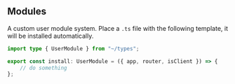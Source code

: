## Modules

A custom user module system. Place a `.ts` file with the following template, it will be installed automatically.

```ts
import type { UserModule } from "~/types";

export const install: UserModule = ({ app, router, isClient }) => {
    // do something
};
```
